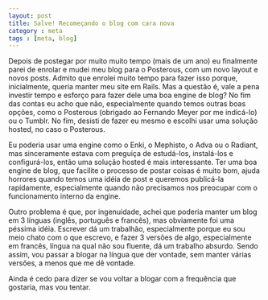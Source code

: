 ```yaml
---
layout: post
title: Salve! Recomeçando o blog com cara nova
category : meta
tags : [meta, blog]
---
```

Depois de postegar por muito muito tempo (mais de um ano) eu finalmente parei de enrolar e mudei meu blog para o Posterous, com um novo layout e novos posts. Admito que enrolei muito tempo para fazer isso porque, inicialmente, queria manter meu site em Rails. Mas a questão é, vale a pena investir tempo e esforço para fazer dele uma boa engine de blog? No fim das contas eu acho que não, especialmente quando temos outras boas opções, como o Posterous (obrigado ao Fernando Meyer por me indicá-lo) ou o Tumblr. No fim, desisti de fazer eu mesmo e escolhi usar uma solução hosted, no caso o Posterous.

Eu poderia usar uma engine como o Enki, o Mephisto, o Adva ou o Radiant, mas sinceramente estava com preguiça de estudá-los, instalá-los e configurá-los, então uma solução hosted é mais interessante. Ter uma boa engine de blog, que facilite o processo de postar coisas é muito bom, ajuda horrores quando temos uma idéia de post e queremos publicá-la rapidamente, especialmente quando não precisamos nos preocupar com o funcionamento interno da engine.

Outro problema é que, por ingenuidade, achei que poderia manter um blog em 3 línguas (inglês, português e francês), mas obviamente foi uma péssima idéia. Escrever dá um trabalhão, especialmente porque eu sou meio chato com o que escrevo, e fazer 3 versões de algo, especialmente em francês, língua na qual não sou fluente, dá um trabalho absurdo. Sendo assim, vou passar a blogar na língua que der vontade, sem manter várias versões, a menos que me dê vontade.

Ainda é cedo para dizer se vou voltar a blogar com a frequência que gostaria, mas vou tentar.

